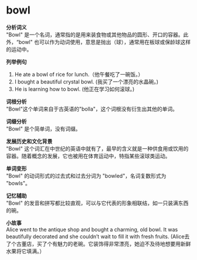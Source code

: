 # bowl

**分析词义**  
"Bowl" 是一个名词，通常指的是用来装食物或其他物品的圆形、开口的容器。此外，“bowl" 也可以作为动词使用，意思是抛出（球），通常用在板球或保龄球这样的运动中。

  

**列举例句**

  

1.  He ate a bowl of rice for lunch.（他午餐吃了一碗饭。）
2.  I bought a beautiful crystal bowl. (我买了一个漂亮的水晶碗。)
3.  He is learning how to bowl. (他正在学习如何滚球。)

  

**词根分析**  
"Bowl"这个单词来自于古英语的"bolla"，这个词根没有衍生出其他的单词。

  

**词缀分析**  
"Bowl" 是个简单词，没有词缀。

  

**发展历史和文化背景**  
"Bowl" 这个词汇在中世纪的英语中就有了，最早的含义就是一种供食用或饮用的容器。随着概念的发展，它也被用在体育运动中，特指某些滚球类运动。

  

**单词变形**  
"Bowl" 的动词形式的过去式和过去分词为 "bowled"，名词复数形式为 "bowls"。

  

**记忆辅助**  
"Bowl" 的发音和拼写都比较直观，可以与它代表的形象相联结，如一只装满东西的碗。

  

**小故事**  
Alice went to the antique shop and bought a charming, old bowl. It was beautifully decorated and she couldn’t wait to fill it with fresh fruits. (Alice去了个古董店，买了个有魅力的老碗。它装饰得非常漂亮，她迫不及待地想要用新鲜水果将它填满。）
